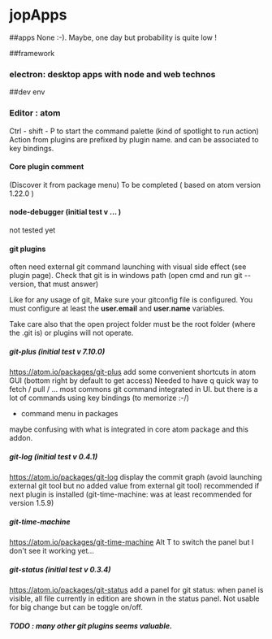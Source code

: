 # jopApps

##apps
None :-). Maybe, one day but probability is quite low !

##framework

### electron: desktop apps with node and web technos

##dev env

### Editor : atom
Ctrl - shift - P to start the command palette (kind of spotlight to run action)
Action from plugins are prefixed by plugin name.
and can be associated to key bindings.

#### Core plugin comment
(Discover it from package menu)
To be completed ( based on atom version 1.22.0 )

#### node-debugger (initial test v ... )
not tested yet

#### git plugins
often need external git command launching with visual side effect (see plugin page).
Check that git is in windows path (open cmd and run git --version, that must answer)

Like for any usage of git, Make sure your gitconfig file is configured. You must configure at least the **user.email** and **user.name** variables.

Take care also that the open project folder must be the root folder (where the .git is) or plugins will not operate.

##### git-plus (initial test v 7.10.0)
https://atom.io/packages/git-plus
add some convenient shortcuts in atom GUI (bottom right by default to get access)
Needed to have q quick way to fetch / pull / ... most commons git command integrated in UI.
but there is a lot of commands using key bindings (to memorize :-/)
+ command menu in packages

maybe confusing with what is integrated in core atom package and this addon.

##### git-log (initial test v 0.4.1)
https://atom.io/packages/git-log
display the commit graph (avoid launching external git tool but no added value from external git tool)
recommended if next plugin is installed (git-time-machine: was at least recommended for version 1.5.9)

##### git-time-machine
https://atom.io/packages/git-time-machine
Alt T to switch the panel but I don't see it working yet...

##### git-status (initial test v 0.3.4)
https://atom.io/packages/git-status
add a panel for git status: when panel is visible, all file currently in edition are shown in the status panel.
Not usable for big change but can be toggle on/off.

##### TODO : many other git plugins seems valuable.
